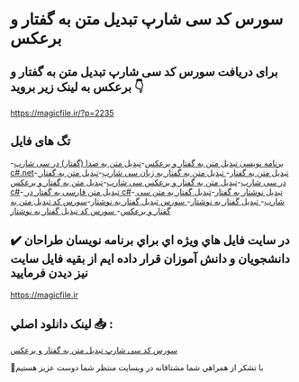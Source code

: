 # سورس کد سی شارپ تبدیل متن به گفتار و برعکس

## برای دریافت سورس کد سی شارپ تبدیل متن به گفتار و برعکس به لینک زیر بروید 👇

https://magicfile.ir/?p=2235

## تگ های فایل

-[برنامه نویسی تبدیل متن به گفتار و برعکس](https://magicfile.ir/product/%d8%b3%d9%88%d8%b1%d8%b3-%d9%88-%da%a9%d8%af-%d8%b3%db%8c-%d8%b4%d8%a7%d8%b1%d9%be-%d8%aa%d8%a8%d8%af%db%8c%d9%84-%d9%85%d8%aa%d9%86-%d8%a8%d9%87-%da%af%d9%81%d8%aa%d8%a7%d8%b1-%d9%88-%d8%a8%d8%b1%d8%b9%da%a9%d8%b3/)-[تبدیل متن به صدا (گفتار) در سی شارپ c#.net](https://magicfile.ir/product/%d8%b3%d9%88%d8%b1%d8%b3-%d9%88-%da%a9%d8%af-%d8%b3%db%8c-%d8%b4%d8%a7%d8%b1%d9%be-%d8%aa%d8%a8%d8%af%db%8c%d9%84-%d9%85%d8%aa%d9%86-%d8%a8%d9%87-%da%af%d9%81%d8%aa%d8%a7%d8%b1-%d9%88-%d8%a8%d8%b1%d8%b9%da%a9%d8%b3/)-[ تبدیل متن به گفتار](https://magicfile.ir/product/%d8%b3%d9%88%d8%b1%d8%b3-%d9%88-%da%a9%d8%af-%d8%b3%db%8c-%d8%b4%d8%a7%d8%b1%d9%be-%d8%aa%d8%a8%d8%af%db%8c%d9%84-%d9%85%d8%aa%d9%86-%d8%a8%d9%87-%da%af%d9%81%d8%aa%d8%a7%d8%b1-%d9%88-%d8%a8%d8%b1%d8%b9%da%a9%d8%b3/)-[ تبدیل متن به گفتار به زبان سی شارپ](https://magicfile.ir/product/%d8%b3%d9%88%d8%b1%d8%b3-%d9%88-%da%a9%d8%af-%d8%b3%db%8c-%d8%b4%d8%a7%d8%b1%d9%be-%d8%aa%d8%a8%d8%af%db%8c%d9%84-%d9%85%d8%aa%d9%86-%d8%a8%d9%87-%da%af%d9%81%d8%aa%d8%a7%d8%b1-%d9%88-%d8%a8%d8%b1%d8%b9%da%a9%d8%b3/)-[تبدیل متن به گفتار در سی شارپ](https://magicfile.ir/product/%d8%b3%d9%88%d8%b1%d8%b3-%d9%88-%da%a9%d8%af-%d8%b3%db%8c-%d8%b4%d8%a7%d8%b1%d9%be-%d8%aa%d8%a8%d8%af%db%8c%d9%84-%d9%85%d8%aa%d9%86-%d8%a8%d9%87-%da%af%d9%81%d8%aa%d8%a7%d8%b1-%d9%88-%d8%a8%d8%b1%d8%b9%da%a9%d8%b3/)-[تبدیل متن به گفتار و برعکس سی شارپ](https://magicfile.ir/product/%d8%b3%d9%88%d8%b1%d8%b3-%d9%88-%da%a9%d8%af-%d8%b3%db%8c-%d8%b4%d8%a7%d8%b1%d9%be-%d8%aa%d8%a8%d8%af%db%8c%d9%84-%d9%85%d8%aa%d9%86-%d8%a8%d9%87-%da%af%d9%81%d8%aa%d8%a7%d8%b1-%d9%88-%d8%a8%d8%b1%d8%b9%da%a9%d8%b3/)-[تبدیل متن به گفتار و برعکس c#](https://magicfile.ir/product/%d8%b3%d9%88%d8%b1%d8%b3-%d9%88-%da%a9%d8%af-%d8%b3%db%8c-%d8%b4%d8%a7%d8%b1%d9%be-%d8%aa%d8%a8%d8%af%db%8c%d9%84-%d9%85%d8%aa%d9%86-%d8%a8%d9%87-%da%af%d9%81%d8%aa%d8%a7%d8%b1-%d9%88-%d8%a8%d8%b1%d8%b9%da%a9%d8%b3/)-[ تبدیل متن فارسی به گفتار در c#](https://magicfile.ir/product/%d8%b3%d9%88%d8%b1%d8%b3-%d9%88-%da%a9%d8%af-%d8%b3%db%8c-%d8%b4%d8%a7%d8%b1%d9%be-%d8%aa%d8%a8%d8%af%db%8c%d9%84-%d9%85%d8%aa%d9%86-%d8%a8%d9%87-%da%af%d9%81%d8%aa%d8%a7%d8%b1-%d9%88-%d8%a8%d8%b1%d8%b9%da%a9%d8%b3/)-[ تبدیل نوشتار به گفتار](https://magicfile.ir/product/%d8%b3%d9%88%d8%b1%d8%b3-%d9%88-%da%a9%d8%af-%d8%b3%db%8c-%d8%b4%d8%a7%d8%b1%d9%be-%d8%aa%d8%a8%d8%af%db%8c%d9%84-%d9%85%d8%aa%d9%86-%d8%a8%d9%87-%da%af%d9%81%d8%aa%d8%a7%d8%b1-%d9%88-%d8%a8%d8%b1%d8%b9%da%a9%d8%b3/)-[تبدیل گفتار به متن سی شارپ](https://magicfile.ir/product/%d8%b3%d9%88%d8%b1%d8%b3-%d9%88-%da%a9%d8%af-%d8%b3%db%8c-%d8%b4%d8%a7%d8%b1%d9%be-%d8%aa%d8%a8%d8%af%db%8c%d9%84-%d9%85%d8%aa%d9%86-%d8%a8%d9%87-%da%af%d9%81%d8%aa%d8%a7%d8%b1-%d9%88-%d8%a8%d8%b1%d8%b9%da%a9%d8%b3/)-[ تبدیل گفتار به نوشتار](https://magicfile.ir/product/%d8%b3%d9%88%d8%b1%d8%b3-%d9%88-%da%a9%d8%af-%d8%b3%db%8c-%d8%b4%d8%a7%d8%b1%d9%be-%d8%aa%d8%a8%d8%af%db%8c%d9%84-%d9%85%d8%aa%d9%86-%d8%a8%d9%87-%da%af%d9%81%d8%aa%d8%a7%d8%b1-%d9%88-%d8%a8%d8%b1%d8%b9%da%a9%d8%b3/)-[ سورس تبدیل گفتار به نوشتار](https://magicfile.ir/product/%d8%b3%d9%88%d8%b1%d8%b3-%d9%88-%da%a9%d8%af-%d8%b3%db%8c-%d8%b4%d8%a7%d8%b1%d9%be-%d8%aa%d8%a8%d8%af%db%8c%d9%84-%d9%85%d8%aa%d9%86-%d8%a8%d9%87-%da%af%d9%81%d8%aa%d8%a7%d8%b1-%d9%88-%d8%a8%d8%b1%d8%b9%da%a9%d8%b3/)-[سورس کد تبدیل متن به گفتار و برعکس](https://magicfile.ir/product/%d8%b3%d9%88%d8%b1%d8%b3-%d9%88-%da%a9%d8%af-%d8%b3%db%8c-%d8%b4%d8%a7%d8%b1%d9%be-%d8%aa%d8%a8%d8%af%db%8c%d9%84-%d9%85%d8%aa%d9%86-%d8%a8%d9%87-%da%af%d9%81%d8%aa%d8%a7%d8%b1-%d9%88-%d8%a8%d8%b1%d8%b9%da%a9%d8%b3/)-[ سورس کد تبدیل گفتار به نوشتار](https://magicfile.ir/product/%d8%b3%d9%88%d8%b1%d8%b3-%d9%88-%da%a9%d8%af-%d8%b3%db%8c-%d8%b4%d8%a7%d8%b1%d9%be-%d8%aa%d8%a8%d8%af%db%8c%d9%84-%d9%85%d8%aa%d9%86-%d8%a8%d9%87-%da%af%d9%81%d8%aa%d8%a7%d8%b1-%d9%88-%d8%a8%d8%b1%d8%b9%da%a9%d8%b3/)

## ✔️ در سايت فايل هاي ويژه اي براي برنامه نويسان طراحان دانشجويان و دانش آموزان قرار داده ايم از بقيه فايل سايت نيز ديدن فرماييد

https://magicfile.ir


## لينک دانلود اصلي 📥 :

[سورس کد سی شارپ تبدیل متن به گفتار و برعکس](https://magicfile.ir/product/%d8%b3%d9%88%d8%b1%d8%b3-%d9%88-%da%a9%d8%af-%d8%b3%db%8c-%d8%b4%d8%a7%d8%b1%d9%be-%d8%aa%d8%a8%d8%af%db%8c%d9%84-%d9%85%d8%aa%d9%86-%d8%a8%d9%87-%da%af%d9%81%d8%aa%d8%a7%d8%b1-%d9%88-%d8%a8%d8%b1%d8%b9%da%a9%d8%b3/) 


🙏با تشکر از همراهي شما مشتاقانه در وبسایت منتظر شما دوست عزیز هستیم


